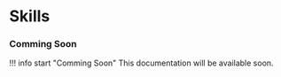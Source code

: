 # Skills

### Comming Soon

!!! info start "Comming Soon"
    This documentation will be available soon.